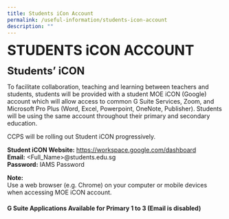 ```yaml
---
title: Students iCon Account
permalink: /useful-information/students-icon-account
description: ""
---
```

**<font size="6">STUDENTS iCON ACCOUNT</font>**

**<font size=5>Students’ iCON</font>**

  
To facilitate collaboration, teaching and learning between teachers and students, students will be provided with a student MOE iCON (Google) account which will allow access to common G Suite Services, Zoom, and Microsoft Pro Plus (Word, Excel, Powerpoint, OneNote, Publisher). Students will be using the same account throughout their primary and secondary education.  
  
CCPS will be rolling out Student iCON progressively.  
  
**Student iCON Website:** https://workspace.google.com/dashboard  
**Email:** <Full\_Name>@students.edu.sg  
**Password:** IAMS Password  
  
**Note:**<br>
Use a web browser (e.g. Chrome) on your computer or mobile devices when accessing MOE iCON account.  
  
  

#### G Suite Applications Available for Primary 1 to 3 (Email is disabled)